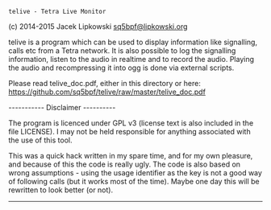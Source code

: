     telive - Tetra Live Monitor
(c) 2014-2015 Jacek Lipkowski <sq5bpf@lipkowski.org>

telive is a program which can be used to display information like
signalling, calls etc from a Tetra network. It is also possible to
log the signalling information, listen to the audio in realtime and
to record the audio. Playing the audio and recompressing it into ogg
is done via external scripts.

Please read telive_doc.pdf, either in this directory or here:
https://github.com/sq5bpf/telive/raw/master/telive_doc.pdf


----------- Disclaimer ----------

The program is licenced under GPL v3 (license text is also included in the 
file LICENSE). I may not be held responsible for anything associated with 
the use of this tool.


This was a quick hack written in my spare time, and for my own pleasure,
and because of this the code is really ugly. The code is also based on wrong 
assumptions - using the usage identifier as the key is not a good way of 
following calls (but it works most of the time). Maybe one day this will
be rewritten to look better (or not).

-----------------------------------


